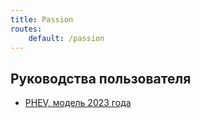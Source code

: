 ```yaml
---
title: Passion
routes:
    default: /passion
---
```


## Руководства пользователя
  * [PHEV, модель 2023 года](voyah-passion-phev-2023-user-manual-rus.pdf "Руководство пользователя, PHEV, модель 2023 года")

